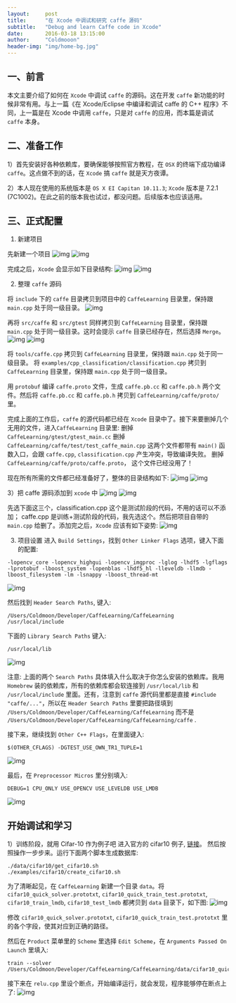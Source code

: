 ```yaml
---
layout:     post
title:      "在 Xcode 中调试和研究 caffe 源码"
subtitle:   "Debug and learn Caffe code in Xcode"
date:       2016-03-18 13:15:00
author:     "Coldmooon"
header-img: "img/home-bg.jpg"
---
```


## 一、前言
本文主要介绍了如何在 `Xcode` 中调试 `caffe` 的源码。这在开发 `caffe` 新功能的时候非常有用。与上一篇《在 Xcode/Eclipse 中编译和调试 caffe 的 C++ 程序》不同，上一篇是在 Xcode 中调用 `caffe`，只是对 `caffe` 的应用，而本篇是调试 `caffe` 本身。

## 二、准备工作
1）首先安装好各种依赖库，要确保能够按照官方教程，在 `OSX` 的终端下成功编译 `caffe`。这点做不到的话，在 `Xcode` 搞 `caffe` 就是天方夜谭。

2）本人现在使用的系统版本是 `OS X EI Capitan 10.11.3`; `Xcode` 版本是 7.2.1 (7C1002)。在此之前的版本我也试过，都没问题。后续版本也应该适用。

## 三、正式配置

1) 新建项目

先新建一个项目
![img](/img/debug_and_learn_caffe_code/1.jpg)
![img](/img/debug_and_learn_caffe_code/2.jpg)

完成之后，`Xcode` 会显示如下目录结构:
![img](/img/debug_and_learn_caffe_code/3.jpg)
![img](/img/debug_and_learn_caffe_code/4.jpg)

2) 整理 `caffe` 源码

将 `include` 下的 `caffe` 目录拷贝到项目中的 `CaffeLearning` 目录里，保持跟 `main.cpp` 处于同一级目录。
![img](/img/debug_and_learn_caffe_code/5.jpg)

再将 `src/caffe` 和 `src/gtest` 同样拷贝到 `CaffeLearning` 目录里，保持跟 `main.cpp` 处于同一级目录。这时会提示 `caffe` 目录已经存在，然后选择 `Merge`。
![img](/img/debug_and_learn_caffe_code/6.jpg)
![img](/img/debug_and_learn_caffe_code/7.jpg)

将 `tools/caffe.cpp` 拷贝到 `CaffeLearning` 目录里，保持跟 `main.cpp` 处于同一级目录。
将 `examples/cpp_classification/classification.cpp` 拷贝到 `CaffeLearning` 目录里，保持跟 `main.cpp` 处于同一级目录。

用 `protobuf` 编译 `caffe.proto` 文件，生成 `caffe.pb.cc` 和 `caffe.pb.h` 两个文件。然后将
 `caffe.pb.cc` 和 `caffe.pb.h` 拷贝到 `CaffeLearning/caffe/proto/` 里。

完成上面的工作后，`caffe` 的源代码都已经在 `Xcode` 目录中了。接下来要删掉几个无用的文件，进入`CaffeLearning` 目录里: 
删掉 `CaffeLearning/gtest/gtest_main.cc`
删掉 `CaffeLearning/caffe/test/test_caffe_main.cpp`
这两个文件都带有 `main()` 函数入口，会跟 `caffe.cpp`, `classification.cpp` 产生冲突，导致编译失败。
删掉 `CaffeLearning/caffe/proto/caffe.proto`， 这个文件已经没用了！


现在所有所需的文件都已经准备好了，整体的目录结构如下:
![img](/img/debug_and_learn_caffe_code/8.jpg)
![img](/img/debug_and_learn_caffe_code/9.jpg)

3）把 caffe 源码添加到 `xcode` 中
![img](/img/debug_and_learn_caffe_code/10.jpg)
![img](/img/debug_and_learn_caffe_code/11.jpg)

先选下面这三个，classification.cpp 这个是测试阶段的代码，不用的话可以不添加； caffe.cpp 是训练+测试阶段的代码，我先选这个。然后把项目自带的 `main.cpp` 给删了。添加完之后，`Xcode` 应该有如下姿势:
![img](/img/debug_and_learn_caffe_code/12.jpg)
 
3) 项目设置
进入 `Build Settings`，找到 `Other Linker Flags` 选项，键入下面的配置:
```
-lopencv_core -lopencv_highgui -lopencv_imgproc -lglog -lhdf5 -lgflags -lprotobuf -lboost_system -lopenblas -lhdf5_hl -lleveldb -llmdb -lboost_filesystem -lm -lsnappy -lboost_thread-mt
```
![img](/img/debug_and_learn_caffe_code/13.jpg)


然后找到 `Header Search Paths`, 键入:
```
/Users/Coldmoon/Developer/CaffeLearning/CaffeLearning /usr/local/include
```
下面的 `Library Search Paths` 键入:
```
/usr/local/lib
```

![img](/img/debug_and_learn_caffe_code/14.jpg)

注意: 上面的两个 `Search Paths` 具体填入什么取决于你怎么安装的依赖库。我用 `Homebrew` 装的依赖库，所有的依赖库都会软连接到 `/usr/local/lib` 和 `/usr/local/include` 里面。还有，注意到 `caffe` 源代码里都是直接 `#include "caffe/..."`，所以在 `Header Search Paths` 里要把路径填到 `/Users/Coldmoon/Developer/CaffeLearning/CaffeLearning` 而不是 `/Users/Coldmoon/Developer/CaffeLearning/CaffeLearning/caffe` .

接下来，继续找到 `Other C++ Flags`，在里面键入:
```
$(OTHER_CFLAGS) -DGTEST_USE_OWN_TR1_TUPLE=1
```
![img](/img/debug_and_learn_caffe_code/15.jpg)

最后，在 `Preprocessor Micros` 里分别填入:
```
DEBUG=1 CPU_ONLY USE_OPENCV USE_LEVELDB USE_LMDB
```
![img](/img/debug_and_learn_caffe_code/16.jpg)

## 开始调试和学习

1）训练阶段，就用 Cifar-10 作为例子吧
进入官方的 cifar10 例子, [链接](http://caffe.berkeleyvision.org/gathered/examples/cifar10.html)。 然后按照操作一步步来。运行下面两个脚本生成数据库:
```
./data/cifar10/get_cifar10.sh
./examples/cifar10/create_cifar10.sh
```

为了清晰起见，在 `CaffeLearning` 新建一个目录 `data`。将 `cifar10_quick_solver.prototxt`, `cifar10_quick_train_test.prototxt`, `cifar10_train_lmdb`, `cifar10_test_lmdb` 都拷贝到 `data` 目录下，如下图:
![img](/img/debug_and_learn_caffe_code/17.jpg)

修改 `cifar10_quick_solver.prototxt`, `cifar10_quick_train_test.prototxt` 里的各个字段，使其对应到正确的路径。

然后在 `Product` 菜单里的 `Scheme` 里选择 `Edit Scheme`，在 `Arguments Passed On Launch` 里填入:
```
train --solver /Users/Coldmoon/Developer/CaffeLearning/CaffeLearning/data/cifar10_quick_solver.prototxt
```

接下来在 `relu.cpp` 里设个断点，开始编译运行，就会发现，程序能够停在断点上了:
![img](/img/debug_and_learn_caffe_code/18.jpg)


